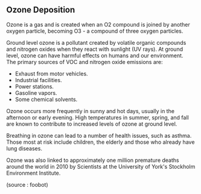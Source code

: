 ## Ozone Deposition	

Ozone is a gas and is created when an O2 compound is joined by another oxygen particle, becoming O3 - a compound of three oxygen particles.

Ground level ozone is a pollutant created by volatile organic compounds and nitrogen oxides when they react with sunlight (UV rays). At ground level, ozone can have harmful effects on humans and our environment. 
 
The primary sources of VOC and nitrogen oxide emissions are:

* Exhaust from motor vehicles.
* Industrial facilities.
* Power stations.
* Gasoline vapors.
* Some chemical solvents.

Ozone occurs more frequently in sunny and hot days, usually in the afternoon or early evening. High temperatures in summer, spring, and fall are known to contribute to increased levels of ozone at ground level.

Breathing in ozone can lead to a number of health issues, such as asthma. Those most at risk include children, the elderly and those who already have lung diseases. 

Ozone was also linked to approximately one million premature deaths around the world in 2010 by Scientists at the University of York's Stockholm Environment Institute.

(source : foobot)